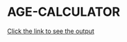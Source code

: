 # AGE-CALCULATOR
[Click the link to see the output](https://surajtimeline.blogspot.com/2020/07/age2.html)

